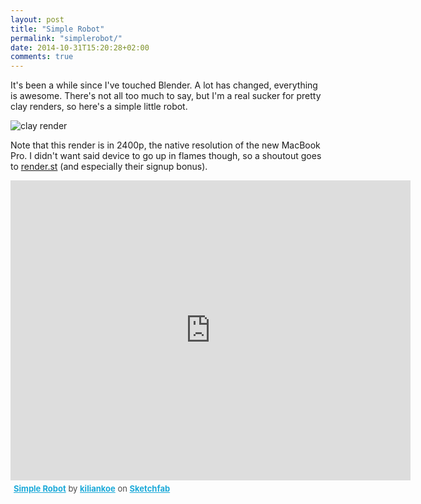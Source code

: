 ```yaml
---
layout: post
title: "Simple Robot"
permalink: "simplerobot/"
date: 2014-10-31T15:20:28+02:00
comments: true
---
```


It's been a while since I've touched Blender. A lot has changed, everything is awesome. There's not all too much to say, but I'm a real sucker for pretty clay renders, so here's a simple little robot.

![clay render](https://i.imgur.com/j8gZjJa.jpg)

Note that this render is in 2400p, the native resolution of the new MacBook Pro. I didn't want said device to go up in flames though, so a shoutout goes to [render.st](https://render.st) (and especially their signup bonus).

<iframe width="640" height="480" src="https://sketchfab.com/models/d560abac003249b293aed39a850dee72/embed" frameborder="0" allowfullscreen mozallowfullscreen="true" webkitallowfullscreen="true" onmousewheel=""></iframe>

<p style="font-size: 13px; font-weight: normal; margin: 5px; color: #4A4A4A;">
    <a href="https://sketchfab.com/models/d560abac003249b293aed39a850dee72?utm_source=oembed&utm_medium=embed&utm_campaign=d560abac003249b293aed39a850dee72" target="_blank" style="font-weight: bold; color: #1CAAD9;">Simple Robot</a>
    by <a href="https://sketchfab.com/kiliankoe?utm_source=oembed&utm_medium=embed&utm_campaign=d560abac003249b293aed39a850dee72" target="_blank" style="font-weight: bold; color: #1CAAD9;">kiliankoe</a>
    on <a href="https://sketchfab.com?utm_source=oembed&utm_medium=embed&utm_campaign=d560abac003249b293aed39a850dee72" target="_blank" style="font-weight: bold; color: #1CAAD9;">Sketchfab</a>
</p>
